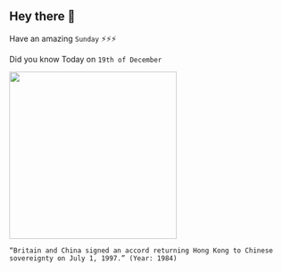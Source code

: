 ## Hey there 👋
Have an amazing `Sunday` ⚡⚡⚡

Did you know Today on `19th of December`
 
 [<img src="https://i.insider.com/59574185bb35030a49690451?width=1136&format=jpeg" width="300" />](https://www.history.com/this-day-in-history/britain-agrees-to-return-hong-kong-to-china#:~:text=In%20the%20Hall%20of%20the,extension%20of%20its%20capitalist%20system.) 
 ```
“Britain and China signed an accord returning Hong Kong to Chinese sovereignty on July 1, 1997.” (Year: 1984)
```
